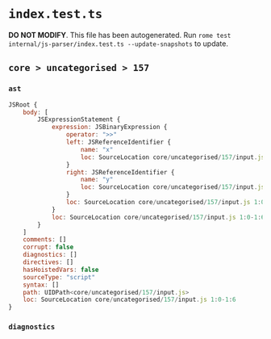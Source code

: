 # `index.test.ts`

**DO NOT MODIFY**. This file has been autogenerated. Run `rome test internal/js-parser/index.test.ts --update-snapshots` to update.

## `core > uncategorised > 157`

### `ast`

```javascript
JSRoot {
	body: [
		JSExpressionStatement {
			expression: JSBinaryExpression {
				operator: ">>"
				left: JSReferenceIdentifier {
					name: "x"
					loc: SourceLocation core/uncategorised/157/input.js 1:0-1:1 (x)
				}
				right: JSReferenceIdentifier {
					name: "y"
					loc: SourceLocation core/uncategorised/157/input.js 1:5-1:6 (y)
				}
				loc: SourceLocation core/uncategorised/157/input.js 1:0-1:6
			}
			loc: SourceLocation core/uncategorised/157/input.js 1:0-1:6
		}
	]
	comments: []
	corrupt: false
	diagnostics: []
	directives: []
	hasHoistedVars: false
	sourceType: "script"
	syntax: []
	path: UIDPath<core/uncategorised/157/input.js>
	loc: SourceLocation core/uncategorised/157/input.js 1:0-1:6
}
```

### `diagnostics`

```

```
